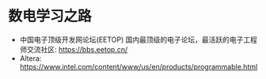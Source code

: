 # 数电学习之路

* 中国电子顶级开发网论坛(EETOP) 国内最顶级的电子论坛，最活跃的电子工程师交流社区: <https://bbs.eetop.cn/>
* Altera: <https://www.intel.com/content/www/us/en/products/programmable.html>